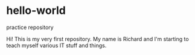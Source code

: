 # hello-world
practice repository

Hi! This is my very first repository. My name is Richard and I'm starting to teach myself various IT stuff and things.
